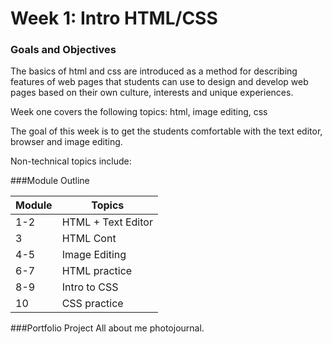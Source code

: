 # Week 1: Intro HTML/CSS

### Goals and Objectives
The basics of html and css are introduced as a method for describing features of web pages that students can use to design and develop web pages based on their own culture, interests and unique experiences.

Week one covers the following topics: html, image editing, css

The goal of this week is to get the students comfortable with the text editor, browser and image editing.

Non-technical topics include:

###Module Outline

| Module                      | Topics                      |
|-----------------------------|-----------------------------|
| 1-2                         | HTML + Text Editor              |
| 3                           | HTML Cont                |
| 4-5                         | Image Editing           |
| 6-7                           | HTML practice               |
| 8-9                         | Intro to CSS                |
| 10                        | CSS practice         |

###Portfolio Project
All about me photojournal.

